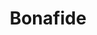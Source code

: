 ---
title: "Bonafide"
url: /ciudad-autonoma-de-buenos-aires/bonafide-avenida-raul-scalabrini-ortiz/
shop: chocolate
---